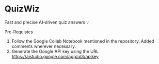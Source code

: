 # QuizWiz
Fast and precise AI-driven quiz answers 💡

Pre-Requistes
1. Follow the Google Collab Notebook mentioned in the repository. Added comments wherever necessary. 
2. Generate the Google API key using the URL https://aistudio.google.com/app/u/3/apikey
